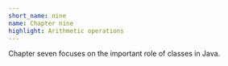 ```yaml
---
short_name: nine
name: Chapter nine
highlight: Arithmetic operations
---
```

Chapter seven focuses on the important role of classes in Java.
